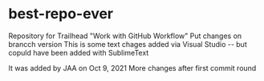 # best-repo-ever
Repository for Trailhead "Work with GitHub Workflow"
Put changes on brancch version
This is some text chages added via Visual Studio -- but copuld have been added with SublimeText

It was added by JAA on Oct 9, 2021
More changes after first commit round

